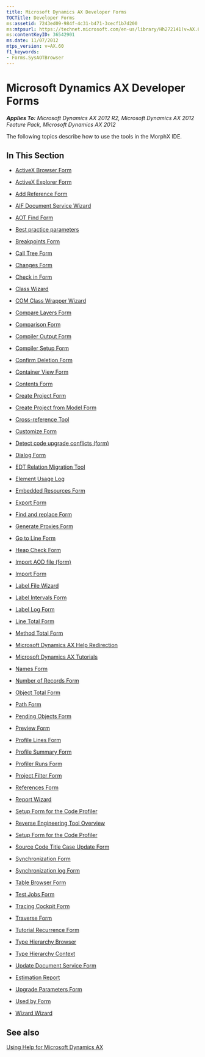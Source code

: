 ```yaml
---
title: Microsoft Dynamics AX Developer Forms
TOCTitle: Developer Forms
ms:assetid: 7243ed09-984f-4c31-b471-3cecf1b7d200
ms:mtpsurl: https://technet.microsoft.com/en-us/library/Hh272141(v=AX.60)
ms:contentKeyID: 36542901
ms.date: 11/07/2012
mtps_version: v=AX.60
f1_keywords:
- Forms.SysAOTBrowser
---
```


# Microsoft Dynamics AX Developer Forms 


_**Applies To:** Microsoft Dynamics AX 2012 R2, Microsoft Dynamics AX 2012 Feature Pack, Microsoft Dynamics AX 2012_

The following topics describe how to use the tools in the MorphX IDE.






## In This Section

  - [ActiveX Browser Form](https://technet.microsoft.com/en-us/library/aa616671\(v=ax.60\))  

  - [ActiveX Explorer Form](https://technet.microsoft.com/en-us/library/aa583038\(v=ax.60\))  

  - [Add Reference Form](https://technet.microsoft.com/en-us/library/aa499115\(v=ax.60\))  

  - [AIF Document Service Wizard](https://technet.microsoft.com/en-us/library/hh272145\(v=ax.60\))  

  - [AOT Find Form](https://technet.microsoft.com/en-us/library/aa631163\(v=ax.60\))  

  - [Best practice parameters](https://technet.microsoft.com/en-us/library/aa880220\(v=ax.60\))  

  - [Breakpoints Form](https://technet.microsoft.com/en-us/library/bb147534\(v=ax.60\))  

  - [Call Tree Form](https://technet.microsoft.com/en-us/library/aa572953\(v=ax.60\))  

  - [Changes Form](https://technet.microsoft.com/en-us/library/aa553089\(v=ax.60\))  

  - [Check in Form](https://technet.microsoft.com/en-us/library/aa589701\(v=ax.60\))  

  - [Class Wizard](https://technet.microsoft.com/en-us/library/cc556768\(v=ax.60\))  

  - [COM Class Wrapper Wizard](https://technet.microsoft.com/en-us/library/aa590857\(v=ax.60\))  

  - [Compare Layers Form](https://technet.microsoft.com/en-us/library/aa590245\(v=ax.60\))  

  - [Comparison Form](https://technet.microsoft.com/en-us/library/aa550421\(v=ax.60\))  

  - [Compiler Output Form](https://technet.microsoft.com/en-us/library/aa499387\(v=ax.60\))  

  - [Compiler Setup Form](https://technet.microsoft.com/en-us/library/aa617600\(v=ax.60\))  

  - [Confirm Deletion Form](https://technet.microsoft.com/en-us/library/aa585881\(v=ax.60\))  

  - [Container View Form](https://technet.microsoft.com/en-us/library/aa628593\(v=ax.60\))  

  - [Contents Form](https://technet.microsoft.com/en-us/library/aa597275\(v=ax.60\))  

  - [Create Project Form](https://technet.microsoft.com/en-us/library/hh272136\(v=ax.60\))  

  - [Create Project from Model Form](https://technet.microsoft.com/en-us/library/hh272138\(v=ax.60\))  

  - [Cross-reference Tool](https://technet.microsoft.com/en-us/library/aa626961\(v=ax.60\))  

  - [Customize Form](https://technet.microsoft.com/en-us/library/aa618855\(v=ax.60\))  

  - [Detect code upgrade conflicts (form)](https://technet.microsoft.com/en-us/library/hh272148\(v=ax.60\))  

  - [Dialog Form](https://technet.microsoft.com/en-us/library/aa596676\(v=ax.60\))  

  - [EDT Relation Migration Tool](https://technet.microsoft.com/en-us/library/gg989788\(v=ax.60\))  

  - [Element Usage Log](https://technet.microsoft.com/en-us/library/hh272139\(v=ax.60\))  

  - [Embedded Resources Form](https://technet.microsoft.com/en-us/library/hh272135\(v=ax.60\))  

  - [Export Form](https://technet.microsoft.com/en-us/library/aa623060\(v=ax.60\))  

  - [Find and replace Form](https://technet.microsoft.com/en-us/library/aa585062\(v=ax.60\))  

  - [Generate Proxies Form](https://technet.microsoft.com/en-us/library/hh272140\(v=ax.60\))  

  - [Go to Line Form](https://technet.microsoft.com/en-us/library/aa617731\(v=ax.60\))  

  - [Heap Check Form](https://technet.microsoft.com/en-us/library/aa498300\(v=ax.60\))  

  - [Import AOD file (form)](https://technet.microsoft.com/en-us/library/hh272144\(v=ax.60\))  

  - [Import Form](https://technet.microsoft.com/en-us/library/aa575673\(v=ax.60\))  

  - [Label File Wizard](https://technet.microsoft.com/en-us/library/aa625845\(v=ax.60\))  

  - [Label Intervals Form](https://technet.microsoft.com/en-us/library/aa619605\(v=ax.60\))  

  - [Label Log Form](https://technet.microsoft.com/en-us/library/aa552926\(v=ax.60\))  

  - [Line Total Form](https://technet.microsoft.com/en-us/library/aa659317\(v=ax.60\))  

  - [Method Total Form](https://technet.microsoft.com/en-us/library/aa653376\(v=ax.60\))  

  - [Microsoft Dynamics AX Help Redirection](https://technet.microsoft.com/en-us/library/hh272147\(v=ax.60\))  

  - [Microsoft Dynamics AX Tutorials](https://technet.microsoft.com/en-us/library/hh272143\(v=ax.60\))  

  - [Names Form](https://technet.microsoft.com/en-us/library/aa883034\(v=ax.60\))  

  - [Number of Records Form](https://technet.microsoft.com/en-us/library/aa558138\(v=ax.60\))  

  - [Object Total Form](https://technet.microsoft.com/en-us/library/aa870092\(v=ax.60\))  

  - [Path Form](https://technet.microsoft.com/en-us/library/aa854273\(v=ax.60\))  

  - [Pending Objects Form](https://technet.microsoft.com/en-us/library/aa845998\(v=ax.60\))  

  - [Preview Form](https://technet.microsoft.com/en-us/library/aa548469\(v=ax.60\))  

  - [Profile Lines Form](https://technet.microsoft.com/en-us/library/aa592297\(v=ax.60\))  

  - [Profile Summary Form](https://technet.microsoft.com/en-us/library/aa655766\(v=ax.60\))  

  - [Profiler Runs Form](https://technet.microsoft.com/en-us/library/aa640755\(v=ax.60\))  

  - [Project Filter Form](https://technet.microsoft.com/en-us/library/aa615051\(v=ax.60\))  

  - [References Form](https://technet.microsoft.com/en-us/library/aa630288\(v=ax.60\))  

  - [Report Wizard](https://technet.microsoft.com/en-us/library/aa620747\(v=ax.60\))  

  - [Setup Form for the Code Profiler](https://technet.microsoft.com/en-us/library/aa878061\(v=ax.60\))  

  - [Reverse Engineering Tool Overview](https://technet.microsoft.com/en-us/library/cc618797\(v=ax.60\))  

  - [Setup Form for the Code Profiler](https://technet.microsoft.com/en-us/library/aa878061\(v=ax.60\))  

  - [Source Code Title Case Update Form](https://technet.microsoft.com/en-us/library/cc582735\(v=ax.60\))  

  - [Synchronization Form](https://technet.microsoft.com/en-us/library/aa857785\(v=ax.60\))  

  - [Synchronization log Form](https://technet.microsoft.com/en-us/library/aa598375\(v=ax.60\))  

  - [Table Browser Form](https://technet.microsoft.com/en-us/library/aa584230\(v=ax.60\))  

  - [Test Jobs Form](https://technet.microsoft.com/en-us/library/aa885851\(v=ax.60\))  

  - [Tracing Cockpit Form](https://technet.microsoft.com/en-us/library/hh272149\(v=ax.60\))  

  - [Traverse Form](https://technet.microsoft.com/en-us/library/aa643050\(v=ax.60\))  

  - [Tutorial Recurrence Form](https://technet.microsoft.com/en-us/library/aa574241\(v=ax.60\))  

  - [Type Hierarchy Browser](https://technet.microsoft.com/en-us/library/hh272137\(v=ax.60\))  

  - [Type Hierarchy Context](https://technet.microsoft.com/en-us/library/hh272146\(v=ax.60\))  

  - [Update Document Service Form](https://technet.microsoft.com/en-us/library/cc569346\(v=ax.60\))  

  - [Estimation Report](https://technet.microsoft.com/en-us/library/cc580715\(v=ax.60\))  

  - [Upgrade Parameters Form](https://technet.microsoft.com/en-us/library/cc599400\(v=ax.60\))  

  - [Used by Form](https://technet.microsoft.com/en-us/library/aa557677\(v=ax.60\))  

  - [Wizard Wizard](https://technet.microsoft.com/en-us/library/cc594039\(v=ax.60\))  

## See also

[Using Help for Microsoft Dynamics AX](using-help-for-microsoft-dynamics-ax.md)

